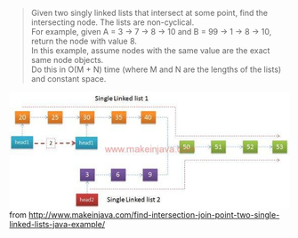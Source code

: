 > Given two singly linked lists that intersect at some point, find the intersecting node. The lists are non-cyclical.  
For example, given A = 3 -> 7 -> 8 -> 10 and B = 99 -> 1 -> 8 -> 10, return the node with value 8.  
In this example, assume nodes with the same value are the exact same node objects.  
Do this in O(M + N) time (where M and N are the lengths of the lists) and constant space.

![](Traverse-two-Y-shaped-single-Linked-list-traversal-non-recursive-algorithm.jpg?raw=true)  
from http://www.makeinjava.com/find-intersection-join-point-two-single-linked-lists-java-example/
